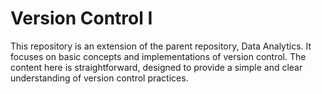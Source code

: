 # Version Control I
This repository is an extension of the parent repository, Data Analytics. It focuses on basic concepts and implementations of version control. The content here is straightforward, designed to provide a simple and clear understanding of version control practices.
